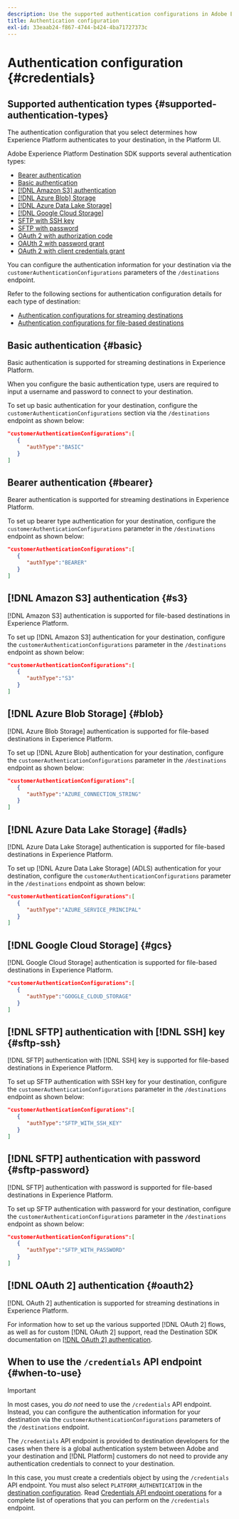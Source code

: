 ```yaml
---
description: Use the supported authentication configurations in Adobe Experience Platform Destination SDK to authenticate users and activate data to your destination endpoint.
title: Authentication configuration
exl-id: 33eaab24-f867-4744-b424-4ba71727373c
---
```

# Authentication configuration {#credentials}

## Supported authentication types {#supported-authentication-types}

The authentication configuration that you select determines how Experience Platform authenticates to your destination, in the Platform UI.

Adobe Experience Platform Destination SDK supports several authentication types:

* [Bearer authentication](#bearer)
* [Basic authentication](#basic)
* [[!DNL Amazon S3] authentication](#s3)
* [[!DNL Azure Blob] Storage](#blob)
* [[!DNL Azure Data Lake Storage]](#adls)
* [[!DNL Google Cloud Storage]](#gcs)
* [SFTP with SSH key](#sftp-ssh)
* [SFTP with password](#sftp-password)
* [OAuth 2 with authorization code](#oauth2)
* [OAUth 2 with password grant](#oauth2)
* [OAuth 2 with client credentials grant](#oauth2)

You can configure the authentication information for your destination via the `customerAuthenticationConfigurations` parameters of the `/destinations` endpoint.

Refer to the following sections for authentication configuration details for each type of destination:

* [Authentication configurations for streaming destinations](destination-configuration.md#customer-authentication-configurations)
* [Authentication configurations for file-based destinations](file-based-destination-configuration.md#customer-authentication-configurations)

## Basic authentication {#basic}

Basic authentication is supported for streaming destinations in Experience Platform.

When you configure the basic authentication type, users are required to input a username and password to connect to your destination.

To set up basic authentication for your destination, configure the `customerAuthenticationConfigurations` section via the `/destinations` endpoint as shown below:

```json
"customerAuthenticationConfigurations":[
   {
      "authType":"BASIC"
   }
]
```

## Bearer authentication {#bearer}

Bearer authentication is supported for streaming destinations in Experience Platform.

To set up bearer type authentication for your destination, configure the `customerAuthenticationConfigurations` parameter in the `/destinations` endpoint as shown below:

```json
"customerAuthenticationConfigurations":[
   {
      "authType":"BEARER"
   }
]
```

## [!DNL Amazon S3] authentication {#s3}

[!DNL Amazon S3] authentication is supported for file-based destinations in Experience Platform.

To set up [!DNL Amazon S3] authentication for your destination, configure the `customerAuthenticationConfigurations` parameter in the `/destinations` endpoint as shown below:

```json
"customerAuthenticationConfigurations":[
   {
      "authType":"S3"
   }
]
```

## [!DNL Azure Blob Storage] {#blob}

[!DNL Azure Blob Storage] authentication is supported for file-based destinations in Experience Platform.

To set up [!DNL Azure Blob] authentication for your destination, configure the `customerAuthenticationConfigurations` parameter in the `/destinations` endpoint as shown below:

```json
"customerAuthenticationConfigurations":[
   {
      "authType":"AZURE_CONNECTION_STRING"
   }
]
```

## [!DNL Azure Data Lake Storage] {#adls}

[!DNL Azure Data Lake Storage] authentication is supported for file-based destinations in Experience Platform.

To set up [!DNL Azure Data Lake Storage] (ADLS) authentication for your destination, configure the `customerAuthenticationConfigurations` parameter in the `/destinations` endpoint as shown below:

```json
"customerAuthenticationConfigurations":[
   {
      "authType":"AZURE_SERVICE_PRINCIPAL"
   }
]
```

## [!DNL Google Cloud Storage] {#gcs}

[!DNL Google Cloud Storage] authentication is supported for file-based destinations in Experience Platform.

```json
"customerAuthenticationConfigurations":[
   {
      "authType":"GOOGLE_CLOUD_STORAGE"
   }
]
```


## [!DNL SFTP] authentication with [!DNL SSH] key {#sftp-ssh}

[!DNL SFTP] authentication with [!DNL SSH] key is supported for file-based destinations in Experience Platform.

To set up SFTP authentication with SSH key for your destination, configure the `customerAuthenticationConfigurations` parameter in the `/destinations` endpoint as shown below:

```json
"customerAuthenticationConfigurations":[
   {
      "authType":"SFTP_WITH_SSH_KEY"
   }
]
```

## [!DNL SFTP] authentication with password {#sftp-password}

[!DNL SFTP] authentication with password is supported for file-based destinations in Experience Platform.

To set up SFTP authentication with password for your destination, configure the `customerAuthenticationConfigurations` parameter in the `/destinations` endpoint as shown below:

```json
"customerAuthenticationConfigurations":[
   {
      "authType":"SFTP_WITH_PASSWORD"
   }
]
```

## [!DNL OAuth 2] authentication {#oauth2}

[!DNL OAuth 2] authentication is supported for streaming destinations in Experience Platform.

For information how to set up the various supported [!DNL OAuth 2] flows, as well as for custom [!DNL OAuth 2] support, read the Destination SDK documentation on [[!DNL OAuth 2] authentication](./oauth2-authentication.md).


## When to use the `/credentials` API endpoint {#when-to-use}

>[!IMPORTANT]
>
>In most cases, you *do not* need to use the `/credentials` API endpoint. Instead, you can configure the authentication information for your destination via the `customerAuthenticationConfigurations` parameters of the `/destinations` endpoint.

The `/credentials` API endpoint is provided to destination developers for the cases when there is a global authentication system between Adobe and your destination and [!DNL Platform] customers do not need to provide any authentication credentials to connect to your destination.

In this case, you must create a credentials object by using the `/credentials` API endpoint. You must also select `PLATFORM_AUTHENTICATION` in the [destination configuration](./destination-configuration.md#destination-delivery). Read [Credentials API endpoint operations](./credentials-configuration-api.md) for a complete list of operations that you can perform on the `/credentials` endpoint.
